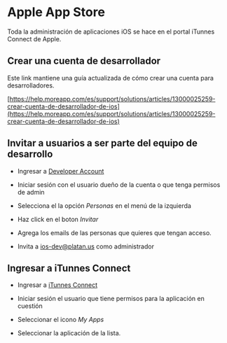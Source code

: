# Apple App Store

Toda la administración de aplicaciones iOS se hace en el portal iTunnes Connect
de Apple.

## Crear una cuenta de desarrollador

Este link mantiene una guía actualizada de cómo crear una cuenta para desarrolladores.

[https://help.moreapp.com/es/support/solutions/articles/13000025259-crear-cuenta-de-desarrollador-de-ios](https://help.moreapp.com/es/support/solutions/articles/13000025259-crear-cuenta-de-desarrollador-de-ios)

## Invitar a usuarios a ser parte del equipo de desarrollo

* Ingresar a [Developer Account](https://developer.apple.com/account)

* Iniciar sesión con el usuario dueño de la cuenta o que tenga permisos de admin

* Selecciona el la opción *Personas* en el menú de la izquierda

* Haz click en el boton *Invitar*

* Agrega los emails de las personas que quieres que tengan acceso.

* Invita a [ios-dev@platan.us](mailto:ios-dev@platan.us) como administrador

## Ingresar a iTunnes Connect

* Ingresar a [iTunnes Connect](https://itunesconnect.apple.com/)

* Iniciar sesión el usuario que tiene permisos para la aplicación en cuestión

* Seleccionar el icono *My Apps*

* Seleccionar la aplicación de la lista.


